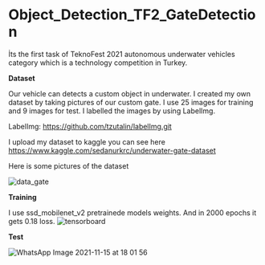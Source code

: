 # Object_Detection_TF2_GateDetection
İts the first task of TeknoFest 2021 autonomous underwater vehicles category which is a technology competition in Turkey. 


**Dataset**

Our vehicle can detects a custom object in underwater. I created my own dataset by taking pictures of our custom gate. I use 25 images for training and 9 images for test. I labelled the images by using LabelImg. 

LabelImg: https://github.com/tzutalin/labelImg.git

I upload my dataset to kaggle you can see here https://www.kaggle.com/sedanurkrc/underwater-gate-dataset

Here is some pictures of the dataset

![data_gate](https://user-images.githubusercontent.com/74606830/141806272-1e217f08-af50-46d0-b5f0-113c226aabf9.png)

**Training**

I use ssd_mobilenet_v2 pretrainede models weights. And in 2000 epochs it gets 0.18 loss.
![tensorboard](https://user-images.githubusercontent.com/74606830/141807141-10932f1b-80df-41c6-8c31-31efa67a636c.jpg)


**Test**

![WhatsApp Image 2021-11-15 at 18 01 56](https://user-images.githubusercontent.com/74606830/141807217-12d684ef-3294-4638-8f84-a6c6a9f06e93.jpeg)

